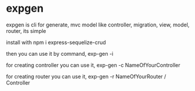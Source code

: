 # expgen
expgen is cli for generate, mvc model like controller, migration, view, model, router, its simple
 
install with npm i express-sequelize-crud

then you can use it by command, exp-gen -i

for creating controller you can use it, exp-gen -c NameOfYourController

for creating router you can use it, exp-gen -r NameOfYourRouter / Controller

